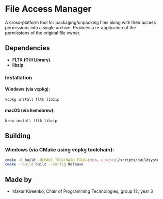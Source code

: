 # File Access Manager

A cross-platform tool for packaging/unpacking files along with their access permissions into a single archive. Provides a re-application of the permissions of the original file owner.

## Dependencies

- **FLTK (GUI Library)**.
- **libzip**.

### Installation

#### Windows (via vcpkg):
```bash
vcpkg install fltk libzip
```

#### macOS (via homebrew):
```bash
brew install fltk libzip
```

## Building

### Windows (via CMake using vcpkg toolchain):
```bash
cmake -B build -DCMAKE_TOOLCHAIN_FILE=[путь_к_vcpkg]/scripts/buildsystems/vcpkg.cmake
cmake --build build --config Release
```

## Made by
 - Makar Kireenko, Chair of Programming Technologies, group 12, year 3